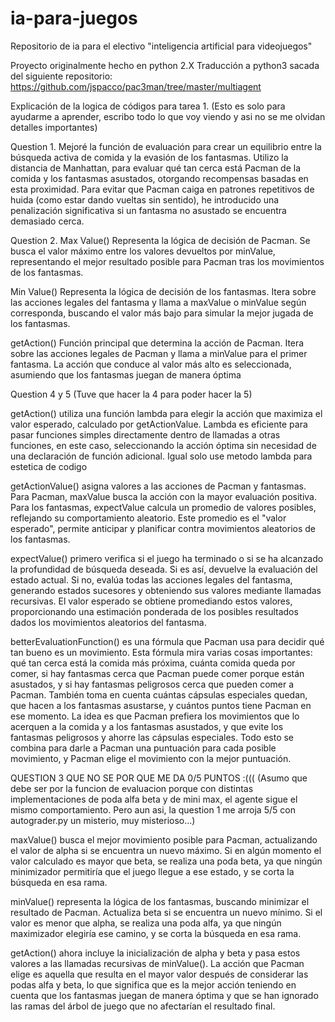 # ia-para-juegos
Repositorio de ia para el electivo "inteligencia artificial para videojuegos"

Proyecto originalmente hecho en python 2.X 
Traducción a python3 sacada del siguiente repositorio: https://github.com/jspacco/pac3man/tree/master/multiagent

Explicación de la logica de códigos para tarea 1. (Esto es solo para ayudarme a aprender, escribo todo lo que voy viendo y asi no se me olvidan detalles importantes)

Question 1.
Mejoré la función de evaluación para crear un equilibrio entre la búsqueda activa de comida y la evasión  de los fantasmas. Utilizo la distancia de Manhattan, para evaluar qué tan cerca está Pacman de la comida y los fantasmas asustados, otorgando recompensas basadas en esta proximidad. Para evitar que Pacman caiga en patrones repetitivos de huida (como estar dando vueltas sin sentido), he introducido una penalización significativa si un fantasma no asustado se encuentra demasiado cerca.  

Question 2.
Max Value()
Representa la lógica de decisión de Pacman. Se busca el valor máximo entre los valores devueltos por minValue, representando el mejor resultado posible para Pacman tras los movimientos de los fantasmas.

Min Value()
Representa la lógica de decisión de los fantasmas. Itera sobre las acciones legales del fantasma y llama a maxValue o minValue según corresponda, buscando el valor más bajo para simular la mejor jugada de los fantasmas.

getAction()
Función principal que determina la acción de Pacman. Itera sobre las acciones legales de Pacman y llama a minValue para el primer fantasma. La acción que conduce al valor más alto es seleccionada, asumiendo que los fantasmas juegan de manera óptima

Question 4 y 5 (Tuve que hacer la 4 para poder hacer la 5)

getAction() utiliza una función lambda para elegir la acción que maximiza el valor esperado, calculado por getActionValue. Lambda es eficiente para pasar funciones simples directamente dentro de llamadas a otras funciones, en este caso, seleccionando la acción óptima sin necesidad de una declaración de función adicional. Igual solo use metodo lambda para estetica de codigo

getActionValue() asigna valores a las acciones de Pacman y fantasmas. Para Pacman, maxValue busca la acción con la mayor evaluación positiva. Para los fantasmas, expectValue calcula un promedio de valores posibles, reflejando su comportamiento aleatorio. Este promedio es el "valor esperado", permite anticipar y planificar contra movimientos aleatorios de los fantasmas.

expectValue() primero verifica si el juego ha terminado o si se ha alcanzado la profundidad de búsqueda deseada. Si es así, devuelve la evaluación del estado actual. Si no, evalúa todas las acciones legales del fantasma, generando estados sucesores y obteniendo sus valores mediante llamadas recursivas. El valor esperado se obtiene promediando estos valores, proporcionando una estimación ponderada de los posibles resultados dados los movimientos aleatorios del fantasma.

betterEvaluationFunction() es una fórmula que Pacman usa para decidir qué tan bueno es un movimiento. Esta fórmula mira varias cosas importantes: qué tan cerca está la comida más próxima, cuánta comida queda por comer, si hay fantasmas cerca que Pacman puede comer porque están asustados, y si hay fantasmas peligrosos cerca que pueden comer a Pacman. También toma en cuenta cuántas cápsulas especiales quedan, que hacen a los fantasmas asustarse, y cuántos puntos tiene Pacman en ese momento. La idea es que Pacman prefiera los movimientos que lo acerquen a la comida y a los fantasmas asustados, y que evite los fantasmas peligrosos y ahorre las cápsulas especiales. Todo esto se combina para darle a Pacman una puntuación para cada posible movimiento, y Pacman elige el movimiento con la mejor puntuación.

QUESTION 3 QUE NO SE POR QUE ME DA 0/5 PUNTOS :((( (Asumo que debe ser por la funcion de evaluacion porque con distintas implementaciones de poda alfa beta y de mini max, el agente sigue el mismo comportamiento. Pero aun asi, la question 1 me arroja 5/5 con autograder.py un misterio, muy misterioso...)

maxValue() busca el mejor movimiento posible para Pacman, actualizando el valor de alpha si se encuentra un nuevo máximo. Si en algún momento el valor calculado es mayor que beta, se realiza una poda beta, ya que ningún minimizador permitiría que el juego llegue a ese estado, y se corta la búsqueda en esa rama.

minValue() representa la lógica de los fantasmas, buscando minimizar el resultado de Pacman. Actualiza beta si se encuentra un nuevo mínimo. Si el valor es menor que alpha, se realiza una poda alfa, ya que ningún maximizador elegiría ese camino, y se corta la búsqueda en esa rama.

getAction() ahora incluye la inicialización de alpha y beta y pasa estos valores a las llamadas recursivas de minValue(). La acción que Pacman elige es aquella que resulta en el mayor valor después de considerar las podas alfa y beta, lo que significa que es la mejor acción teniendo en cuenta que los fantasmas juegan de manera óptima y que se han ignorado las ramas del árbol de juego que no afectarían el resultado final.
